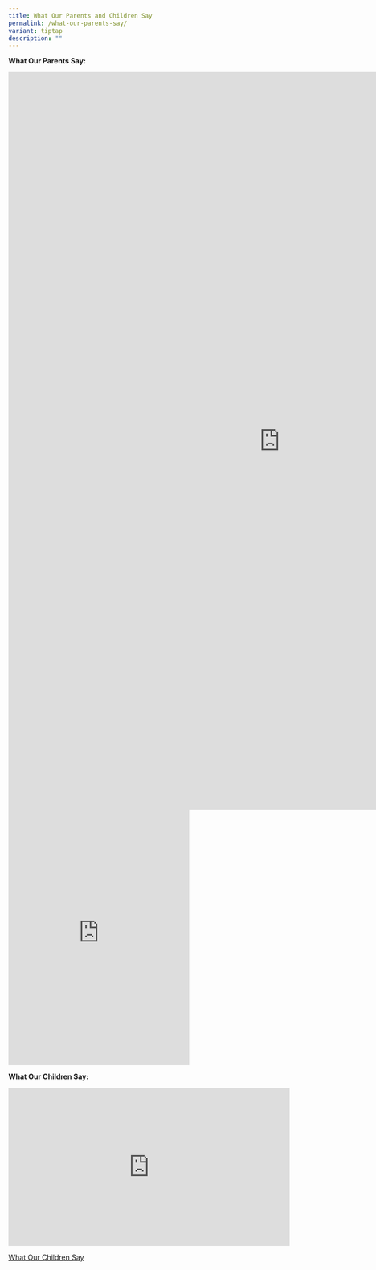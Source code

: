 ```yaml
---
title: What Our Parents and Children Say
permalink: /what-our-parents-say/
variant: tiptap
description: ""
---
```

<p><strong>What Our Parents Say:</strong>
<br>
</p>
<div class="iframe-wrapper">
<iframe height="1469" width="1080" allowfullscreen="true" frameborder="0" src="https://docs.google.com/presentation/d/e/2PACX-1vS0oPe0TYy8MfsbKdygAOKO8yS4qICEA3_lGrk0aXXWw7EVT7OWGy2DCSVzFDjaDWXrDgSbSy66DD0X/embed?start=false&amp;loop=false&amp;delayms=15000"></iframe>
</div>
<div class="iframe-wrapper">
<iframe height="509" width="360" allowfullscreen="true" frameborder="0" src="https://docs.google.com/presentation/d/e/2PACX-1vS0oPe0TYy8MfsbKdygAOKO8yS4qICEA3_lGrk0aXXWw7EVT7OWGy2DCSVzFDjaDWXrDgSbSy66DD0X/embed?start=false&amp;loop=true&amp;delayms=60000"></iframe>
</div>
<p><strong>What Our Children Say:</strong>
</p>
<div class="iframe-wrapper">
<iframe height="315" width="560" allowfullscreen="true" frameborder="0" src="https://www.youtube.com/embed/FRPsG17GGnI?si=4bvkS2lVW1iuhaZF"></iframe>
</div>
<p><a href="https://youtu.be/FRPsG17GGnI" rel="noopener nofollow" target="_blank">What Our Children Say</a>
</p>
<p></p>